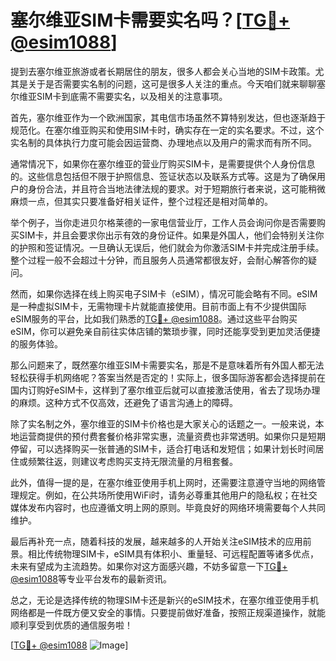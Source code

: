 # 塞尔维亚SIM卡需要实名吗？[[TG💪+ @esim1088](https://t.me/s/esim1088)]

提到去塞尔维亚旅游或者长期居住的朋友，很多人都会关心当地的SIM卡政策。尤其是关于是否需要实名制的问题，这可是很多人关注的重点。今天咱们就来聊聊塞尔维亚SIM卡到底需不需要实名，以及相关的注意事项。

首先，塞尔维亚作为一个欧洲国家，其电信市场虽然不算特别发达，但也逐渐趋于规范化。在塞尔维亚购买和使用SIM卡时，确实存在一定的实名要求。不过，这个实名制的具体执行力度可能会因运营商、办理地点以及用户的需求而有所不同。

通常情况下，如果你在塞尔维亚的营业厅购买SIM卡，是需要提供个人身份信息的。这些信息包括但不限于护照信息、签证状态以及联系方式等。这是为了确保用户的身份合法，并且符合当地法律法规的要求。对于短期旅行者来说，这可能稍微麻烦一点，但其实只要准备好相关证件，整个过程还是相对简单的。

举个例子，当你走进贝尔格莱德的一家电信营业厅，工作人员会询问你是否需要购买SIM卡，并且会要求你出示有效的身份证件。如果是外国人，他们会特别关注你的护照和签证情况。一旦确认无误后，他们就会为你激活SIM卡并完成注册手续。整个过程一般不会超过十分钟，而且服务人员通常都很友好，会耐心解答你的疑问。

然而，如果你选择在线上购买电子SIM卡（eSIM），情况可能会略有不同。eSIM是一种虚拟SIM卡，无需物理卡片就能直接使用。目前市面上有不少提供国际eSIM服务的平台，比如我们熟悉的[TG💪+ @esim1088](https://t.me/s/esim1088)。通过这些平台购买eSIM，你可以避免亲自前往实体店铺的繁琐步骤，同时还能享受到更加灵活便捷的服务体验。

那么问题来了，既然塞尔维亚SIM卡需要实名，那是不是意味着所有外国人都无法轻松获得手机网络呢？答案当然是否定的！实际上，很多国际游客都会选择提前在国内订购好eSIM卡，这样到了塞尔维亚后就可以直接激活使用，省去了现场办理的麻烦。这种方式不仅高效，还避免了语言沟通上的障碍。

除了实名制之外，塞尔维亚的SIM卡价格也是大家关心的话题之一。一般来说，本地运营商提供的预付费套餐价格非常实惠，流量资费也非常透明。如果你只是短期停留，可以选择购买一张普通的SIM卡，适合打电话和发短信；如果计划长时间居住或频繁往返，则建议考虑购买支持无限流量的月租套餐。

此外，值得一提的是，在塞尔维亚使用手机上网时，还需要注意遵守当地的网络管理规定。例如，在公共场所使用WiFi时，请务必尊重其他用户的隐私权；在社交媒体发布内容时，也应遵循文明上网的原则。毕竟良好的网络环境需要每个人共同维护。

最后再补充一点，随着科技的发展，越来越多的人开始关注eSIM技术的应用前景。相比传统物理SIM卡，eSIM具有体积小、重量轻、可远程配置等诸多优点，未来有望成为主流趋势。如果你对这方面感兴趣，不妨多留意一下[TG💪+ @esim1088](https://t.me/s/esim1088)等专业平台发布的最新资讯。

总之，无论是选择传统的物理SIM卡还是新兴的eSIM技术，在塞尔维亚使用手机网络都是一件既方便又安全的事情。只要提前做好准备，按照正规渠道操作，就能顺利享受到优质的通信服务啦！

[[TG💪+ @esim1088](https://t.me/s/esim1088) ![Image](https://i.postimg.cc/4NQfJmqS/Snipaste-2025-05-13-00-14-12.png)]